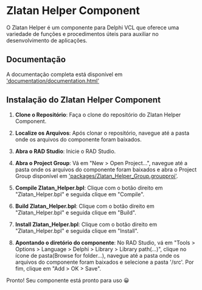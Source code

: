 # Zlatan Helper Component
O Zlatan Helper é um componente para Delphi VCL que oferece uma variedade de funções e procedimentos úteis para auxiliar no desenvolvimento de aplicações.

## Documentação
A documentação completa está disponível em ['documentation/documentation.html'](documentation/documentation.html)

## Instalação do Zlatan Helper Component
1. **Clone o Repositório**: Faça o clone do repositório do Zlatan Helper Component.

3. **Localize os Arquivos**: Após clonar o repositório, navegue até a pasta onde os arquivos do componente foram baixados.
   
5. **Abra o RAD Studio**: Inicie o RAD Studio.
   
7. **Abra o Project Group**: Vá em "New > Open Project...", navegue até a pasta onde os arquivos do componente foram baixados e abra o Project Group disponível em ['packages/Zlatan_Helper_Group.groupproj'](packages/Zlatan_Helper_Group.groupproj).
   
9. **Compile Zlatan_Helper.bpl**: Clique com o botão direito em "Zlatan_Helper.bpl" e seguida clique em "Compile".
    
11. **Build Zlatan_Helper.bpl**: Clique com o botão direito em "Zlatan_Helper.bpl" e seguida clique em "Build".
    
13. **Install Zlatan_Helper.bpl**: Clique com o botão direito em "Zlatan_Helper.bpl" e seguida clique em "Install".
    
15. **Apontando o diretório do componente**: No RAD Studio, vá em "Tools > Options > Language > Delphi > Library > Library path(...)", clique no ícone de pasta(Browse for folder...), navegue até a pasta onde os arquivos do componente foram baixados e selecione a pasta '/src'. Por fim, clique em "Add > OK > Save".

Pronto! Seu componente está pronto para uso 😀
